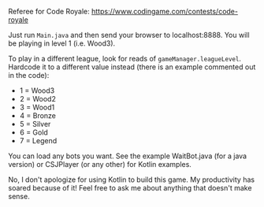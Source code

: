 Referee for Code Royale: https://www.codingame.com/contests/code-royale

Just run `Main.java` and then send your browser to localhost:8888. You will be playing in level 1 (i.e. Wood3).

To play in a different league, look for reads of `gameManager.leagueLevel`.
Hardcode it to a different value instead (there is an example commented out in the code):
- 1 = Wood3
- 2 = Wood2
- 3 = Wood1
- 4 = Bronze
- 5 = Silver
- 6 = Gold
- 7 = Legend

You can load any bots you want. See the example WaitBot.java (for a java version)
or CSJPlayer (or any other) for Kotlin examples.

No, I don't apologize for using Kotlin to build this game. My productivity has
soared because of it! Feel free to ask me about anything that doesn't make sense.
